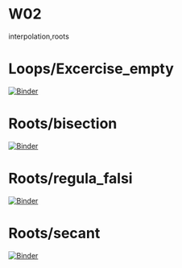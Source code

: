 # W02
interpolation,roots

# Loops/Excercise_empty
[![Binder](https://mybinder.org/badge_logo.svg)](https://mybinder.org/v2/gh/pyAGH/W02/HEAD?filepath=001_excercise_empty.ipynb)
# Roots/bisection
[![Binder](https://mybinder.org/badge_logo.svg)](https://mybinder.org/v2/gh/pyAGH/W02/HEAD?filepath=01_Bisection.ipynb)

# Roots/regula_falsi
[![Binder](https://mybinder.org/badge_logo.svg)](https://mybinder.org/v2/gh/pyAGH/W02/HEAD?filepath=02_RegulaFalsi.ipynb)

# Roots/secant
[![Binder](https://mybinder.org/badge_logo.svg)](https://mybinder.org/v2/gh/pyAGH/W02/HEAD?filepath=03_Secant.ipynb)
